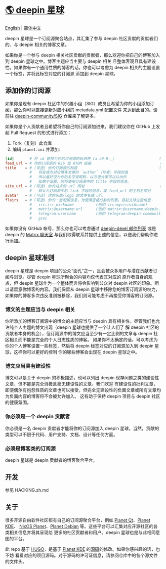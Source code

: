 # [🌎 deepin 星球](https://deepin-community.github.io/planet-deepin-org/)

[English](./README.md) | [简体中文](./README.zh_CN.md)

deepin 星球是一个订阅源聚合站点，其汇集了参与 deepin 社区贡献的贡献者们的、与 deepin 相关的博客文章。

如果你是一个参与 deepin 相关社区贡献的贡献者，那么欢迎你把自己的博客加入到 deepin 星球之中。博客主题应当主要与 deepin 相关
且整体客观且具有建设性。如果你有一个通用性质的博客的话，你也可以考虑为 deepin 相关的主题设置一个标签，并将此标签对应的订阅源
添加到 deepin 星球。

## 添加你的订阅源

如果你是现有 deepin 社区中的兴趣小组（SIG）成员且希望为你的小组添加订阅，那么你可以直接更新对应小组的 metadata.yml 配置文件
来达到此目的。请前往 [deepin-community/SIG](sig-repo) 仓库来了解更多。

[sig-repo]: https://github.com/deepin-community/SIG

如果你是个人贡献者且希望将你自己的订阅源加进来，我们建议你在 GitHub 上发起 Pull Request 的形式进行添加：

1. Fork（复刻）此仓库
2. 编辑 `planet.ini` 并添加:

```toml
[id]       # 将 id 替换为你的订阅源的标识符 (a-z0-9-_)                    (例如 dde-port)
feed_url = # 你的订阅源的 RSS 或 ATOM 链接                               (例如 https://deepin-community.github.io/sig-dde-porting/atom.xml)
title    = # (可选) 你的订阅源的标题                                     (例如 DDE Porting SIG)
           #   将会成为对应博客文章的 `author`（作者）字段的值
           #   所以最好设为你的名字或昵称，以方便大家可以认出你
           #   如果不设置，则将使用订阅源中的 title 字段的信息。
site_url = # (可选) 你的站点的 url 网址                                  (例如 https://deepin-community.github.io/sig-dde-porting)
           #   默认为订阅源中的 link 字段的信息，或 feed_url 的主机名部分
avatar   = # (可选) 你的头像/logo 的文件名或 url                          (例如 dde-porting.svg)
flairs   = # (可选) 你的一些附属信息，为使用空格分割的列表。目前支持这些信息：
           #   irc:irc_nickname          (例如 irc:myircnickname)
           #   matrix:@username:url      (例如 matrix:@username:deepin.org)
           #   telegram:username         (例如 telegram:deepin-community)
           #   gsoc
```

如果你没有 GitHub 帐号，那么你也可以考虑通过 [deepin-devel 邮件列表](mailing-list) 或是 deepin 的 [Matrix 聊天室](deepin-matrix)
与我们取得联系并提供上述的信息，以便我们帮助你进行添加。

[mailing-list]: https://www.freelists.org/list/deepin-devel
[deepin-matrix]: https://matrix.to/#/#deepin-community:deepin.org

## deepin 星球准则

deepin 星球是 deepin 项目的公众“面孔”之一，且会被众多用户与潜在贡献者订阅与浏览。尽管 deepin 星球所聚合的内容均仅代表其对应的
原作者自身的观点，但 deepin 星球作为一个整体而言将会影响到公众对 deepin 社区的印象。所以请留意你博客的内容。我们保留从 deepin
星球中移除您的博客订阅源的权力，如果你的博客多次违反准则被移除，我们则可能考虑不再接受你博客的订阅源。

### 博文的主题应当与 deepin 相关

你所添加的博客订阅源中的博文的主题应当与 deepin 具有相关性。尽管我们也允许纯个人主题的博文出现（deepin 星球也提供了一个让人们了
解 deepin 社区的贡献者本身的机会），但订阅源中的博文应当至少有一定比例的文章与 deepin 社区相关而不能是完全的个人日志性质的博客。
如果你不太确定的话，可以考虑为你的个人博客设置一些标签，然后将 deepin 标签对应的订阅源加入到 deepin 星球，这样你可以更好的控制
你的哪些博客会出现在 deepin 星球之中。

### 博文应当具有建设性

博文可以是关于 deepin 的积极描述，也可以列出 deepin 现存问题之类的建设性文章，但不能是完全消极且毫无建设性的文章。我们欢迎
有建设性的批判文章，即便偶尔有抱怨性质的文章也可以接受，但完全无建设性的负面文章或所有文章均为负面内容的博客将不会被允许加入。
这有助于保持 deepin 项目与 deepin 社区的健康氛围。

### 你必须是一个 deepin 贡献者

你必须是一名 deepin 贡献者才能将你的订阅源加入 deepin 星球。当然，贡献的类型可以不限于代码、用户支持、文档、设计等任何方面。

### 必须是博客类的订阅源

deepin 星球是 deepin 贡献者的博客聚合平台。

## 开发

参见 HACKING.zh.md

## 关于

很多开源自由软件社区都有自己的订阅源聚合平台，例如 [Planet Qt](planet-qt)、[Planet KDE](planet-kde)、
[NixOS Planet](nixos-planet)、[Planet Debian](planet-debian) 等。这些平台可以汇集对应开源社区的各类相关信息并将其呈现给
更多的社区贡献者和用户。deepin 星球也是与此相同意图的平台。

[planet-qt]: https://planet.qt.io/
[planet-kde]: https://planet.kde.org/
[nixos-planet]: https://planet.nixos.org/
[planet-debian]: https://planet.debian.org/

此 repo 基于 [HUGO](hugo)，是基于 [Planet KDE](planet-kde) 的[源码](planet-kde-source)的修改。如果你感兴趣的话，也不妨
看看对应的项目源码。对于源码的许可证信息，请参阅仓库中的各个源文件的文件头。

[hugo]: https://gohugo.io/
[planet-kde-source]: https://invent.kde.org/websites/planet-kde-org/
